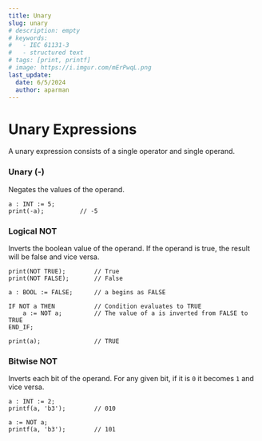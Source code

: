 ```yaml
---
title: Unary
slug: unary
# description: empty
# keywords:
#   - IEC 61131-3
#   - structured text
# tags: [print, printf]
# image: https://i.imgur.com/mErPwqL.png
last_update:
  date: 6/5/2024
  author: aparman
---
```


# Unary Expressions

A unary expression consists of a single operator and single operand.

### Unary (-)

Negates the values of the operand.

```iecst
a : INT := 5;
print(-a);          // -5
```

### Logical NOT

Inverts the boolean value of the operand. If the operand is true, the result will be false and vice versa.

```iecst
print(NOT TRUE);        // True
print(NOT FALSE);       // False

a : BOOL := FALSE;      // a begins as FALSE

IF NOT a THEN           // Condition evaluates to TRUE
    a := NOT a;         // The value of a is inverted from FALSE to TRUE
END_IF;

print(a);               // TRUE
```

### Bitwise NOT

Inverts each bit of the operand. For any given bit, if it is `0` it becomes `1` and vice versa.

```iecst
a : INT := 2;
printf(a, 'b3');        // 010

a := NOT a;
printf(a, 'b3');        // 101
```
